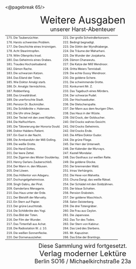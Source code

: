 <@pagebreak 65/>

<div style="font-size: xx-large; text-align: center;">Weitere Ausgaben</div>
<div style="font-size: large; text-align: center;">unserer Harst-Abenteuer</div>

<table style="table-layout:fixed; font-size: xx-small;">
<tr><td style="width: 50%">175. Die Taubenzüchter.</td><td style="width: 50%">221. Der große Schwindlerkonzern.</td></tr>
<tr><td>176. Harsts schwerstes Problem.         </td><td>222. Bedingt begnadigt.</td></tr>
<tr><td>177. Die Geschichte eines Irrsinnigen.  </td><td>223. Die Göttin der Wyndhiaberge.</td></tr>
<tr><td>178. Acht Stearintropfen.               </td><td>224. Die Träume der Maharhani.</td></tr>
<tr><td>179. Wilm Ollenpriks Insel.             </td><td>225. Die Wunder der Joojakarta.</td></tr>
<tr><td>180. Das Geheimnis eines Grabes.        </td><td>226. Dämon Chanawutu.</td></tr>
<tr><td>181. Traudes Hochzeitsabend.            </td><td>227. Die Katze der Miß Wendnoor.</td></tr>
<tr><td>182. Dämon Rache.                       </td><td>228. Gritta Meiers Tennisball.</td></tr>
<tr><td>183. Die schwarzen Katzen.              </td><td>229. Die echte Gussy Wendnoor.</td></tr>
<tr><td>184. Das Eiland der Toten.              </td><td>230. Die goldene Schere.</td></tr>
<tr><td>185. Wie Doktor Amalgi starb.           </td><td>231. Die schwimmende Grotte.</td></tr>
<tr><td>186. Dr. Amalgis Vermächtnis.           </td><td>232. Konkurrent Mr. Z.</td></tr>
<tr><td>187. Robbenfang.                        </td><td>233. Das Tagebuch eines Mörders.</td></tr>
<tr><td>188. Das Urwaldrätsel.                  </td><td>234. Der schwarze Pudel.</td></tr>
<tr><td>189. Die unerforschte Stadt.            </td><td>235. Der Hochseekutter.</td></tr>
<tr><td>190. Pension Dr. Buckmüller.            </td><td>236. Die Gletscherspalte.</td></tr>
<tr><td>191. Die Schildkröte v. Halensee.       </td><td>237. Der Mann aus dem feurigen Ofen.</td></tr>
<tr><td>192. Die Uhr ohne Zeiger.               </td><td>238. Das Haus in der Wüste.</td></tr>
<tr><td>193. Der Teckel mit den zwei Köpfen.    </td><td>239. Old Crack, der Goldsucher.</td></tr>
<tr><td>194. Die Haifischfarm.                  </td><td>240. Old Cracks wahres Gesicht.</td></tr>
<tr><td>195. Die Tätowierung der Honoria Gould. </td><td>241. Old Cracks Geheimnis.</td></tr>
<tr><td>196. Doktor Haldens Patient.            </td><td>242. Old Cracks Ende.</td></tr>
<tr><td>197. Ein Gast in der Nacht.             </td><td>243. Die Affäre Doktor Gudor.</td></tr>
<tr><td>198. Die Armbanduhr der Miß Golling.    </td><td>244. Die grüne Fliege.</td></tr>
<tr><td>199. Die weiße Grotte.                  </td><td>245. Der Herr der Unterwelt.</td></tr>
<tr><td>200. Die Hand Gottes.                   </td><td>246. Der Kalender der Murvays.</td></tr>
<tr><td>201. Der leere Zettel.                  </td><td>247. Kastell Mondalar.</td></tr>
<tr><td>202. Die Zigarren des Mister Goulderlay.</td><td>248. Das Gasthaus zur weißen Ratte.</td></tr>
<tr><td>203. Henny Garlans Zauberschloß.        </td><td>249. Die goldene Glocke.</td></tr>
<tr><td>204. Der Mann m. den Mäusen.            </td><td>250. Der brennenden Wald.</td></tr>
<tr><td>205. Drei Löwen.                        </td><td>251. Irinas Verhängnis.</td></tr>
<tr><td>206. Das Höllentor von Adagaru.         </td><td>252. Die Hexe von Malvetta.</td></tr>
<tr><td>207. Dschungelgeheimnisse.              </td><td>253. Chuna Dangi, das weiße Rätsel.</td></tr>
<tr><td>208. Singh Gabru, der Pirat.            </td><td>254. Der Schädel mit den Goldzähnen.</td></tr>
<tr><td>209. Gamderlans Menagerie.              </td><td>255. Der blaue Schatten.</td></tr>
<tr><td>210. Das Haus unter der Erde.           </td><td>256. Pension Grabstein.</td></tr>
<tr><td>211. Der Bleistift der Marvatty.        </td><td>257. Der goldene Waschtisch.</td></tr>
<tr><td>212. Ein Stern auf Papier.              </td><td>258. Salon Geisterberg.</td></tr>
<tr><td>213. Der grüne Leuchtstab.              </td><td>259. Die drei Totengräber.</td></tr>
<tr><td>214. Die Schildkröte des Yogi.          </td><td>260. Die Frau aus Ceylon.</td></tr>
<tr><td>215. Das Bild der Toten.                </td><td>261. Die Japanvase.</td></tr>
<tr><td>216. Der Film der Wunder.               </td><td>262. Das Tor des Todes.</td></tr>
<tr><td>217. Das Tintenfaß aus Achat.           </td><td>263. Der Stern von Kabinur.</td></tr>
<tr><td>218. Die Radiostation W. J. 10.         </td><td>264. Das Lied des Sterbens.</td></tr>
<tr><td>219. Die weißen Sonnenflecke.           </td><td>265. Mr. Kapuziner.</td></tr>
<tr><td>220. Der Dornenauszieher.               </td><td>266. Das Erbe der Brantings.</td></tr>
</table>

<div style="font-size: large; text-align: center;">Diese Sammlung wird fortgesetzt.</div>
<div style="font-size: x-large; text-align: center;">Verlag moderner Lektüre</div>
<div style="font-size: large; text-align: center;">Berlin SO16 / Michaelkirchstraße 23a</div>
